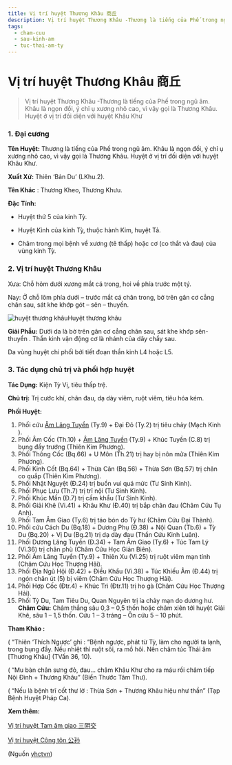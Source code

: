 ```yaml
---
title: Vị trí huyệt Thương Khâu 商丘
description: Vị trí huyệt Thương Khâu -Thương là tiếng của Phế trong ngũ âm. Khâu là ngọn đồi, ý chỉ ụ xương nhô cao, vì vậy gọi là Thương Khâu. Huyệt ở vị trí đối diện với huyệt Khâu Khư 
tags:
  - cham-cuu
  - sau-kinh-am
  - tuc-thai-am-ty
---
```


# Vị trí huyệt Thương Khâu 商丘 

> Vị trí huyệt Thương Khâu -Thương là tiếng của Phế trong ngũ âm. Khâu là ngọn đồi, ý chỉ ụ xương nhô cao, vì vậy gọi là Thương Khâu. Huyệt ở vị trí đối diện với huyệt Khâu Khư 

### 1. Đại cương

**Tên Huyệt:** Thương là tiếng của Phế trong ngũ âm. Khâu là ngọn đồi, ý chỉ ụ xương nhô cao, vì vậy gọi là Thương Khâu. Huyệt ở vị trí đối diện với huyệt Khâu Khư.

**Xuất Xứ:** Thiên ‘Bản Du’ (LKhu.2).

**Tên Khác** : Thương Kheo, Thương Khưu.

**Đặc Tính:**

+ Huyệt thứ 5 của kinh Tỳ.

+ Huyệt Kinh của kinh Tỳ, thuộc hành Kim, huyệt Tả.

+ Châm trong mọi bệnh về xương (tê thấp) hoặc cơ (co thắt và đau) của vùng kinh Tỳ.

### 2. Vị trí huyệt Thương Khâu

Xưa: Chỗ hỏm dưới xương mắt cá trong, hoi về phía trước một tý.

Nay: Ở chỗ lõm phía dưới – trước mắt cá chân trong, bờ trên gân cơ cẳng chân sau, sát khe khớp gót – sên – thuyền.

![huyệt thương khâu](/imgs/yhctvn/huyet-thuong-khau.jpg)Huyệt thương khâu

**Giải Phẫu:** Dưới da là bờ trên gân cơ cẳng chân sau, sát khe khớp sên-thuyền . Thần kinh vận động cơ là nhánh của dây chầy sau.

Da vùng huyệt chi phối bởi tiết đoạn thần kinh L4 hoặc L5.

### 3. Tác dụng chủ trị và phối hợp huyệt

**Tác Dụng:** Kiện Tỳ Vị, tiêu thấp trệ.

**Chủ trị:** Trị cước khí, chân đau, dạ dày viêm, ruột viêm, tiêu hóa kém.

**Phối Huyệt:**

1. Phối cứu [Âm Lăng Tuyền](/yhctvn/vi-tri-huyet-am-lang-tuyen-%e9%98%b4%e9%99%b5%e6%b3%89/) (Ty.9) + Đại Đô (Ty.2) trị tiêu chảy (Mạch Kinh ).
2. Phối Âm Cốc (Th.10) + [Âm Lăng Tuyền](/yhctvn/vi-tri-huyet-am-lang-tuyen-%e9%98%b4%e9%99%b5%e6%b3%89/) (Ty.9) + Khúc Tuyền (C.8) trị bụng đầy trướng (Thiên Kim Phương).
3. Phối Thông Cốc (Bq.66) + U Môn (Th.21) trị hay bị nôn mửa (Thiên Kim Phương).
4. Phối Kinh Cốt (Bq.64) + Thừa Cân (Bq.56) + Thừa Sơn (Bq.57) trị chân co quắp (Thiên Kim Phương).
5. Phối Nhật Nguyệt (Đ.24) trị buồn vui quá mức (Tư Sinh Kinh).
6. Phối Phục Lưu (Th.7) trị trĩ nội (Tư Sinh Kinh).
7. Phối Khúc Mấn (Đ.7) trị cấm khẩu (Tư Sinh Kinh).
8. Phối Giải Khê (Vi.41) + Khâu Khư (Đ.40) trị bắp chân đau (Châm Cứu Tụ Anh).
9. Phối Tam Âm Giao (Ty.6) trị táo bón do Tỳ hư (Châm Cứu Đại Thành).
10. Phối cứu Cách Du (Bq.18) + Dương Phụ (Đ.38) + Nội Quan (Tb.6) + Tỳ Du (Bq.20) + Vị Du (Bq.21) trị dạ dày đau (Thần Cứu Kinh Luân).
11. Phối Dương Lăng Tuyền (Đ.34) + Tam Âm Giao (Ty.6) + Túc Tam Lý (Vi.36) trị chân phù (Châm Cứu Học Giản Biên).
12. Phối Âm Lăng Tuyền (Ty.9) + Thiên Xu (Vi.25) trị ruột viêm mạn tính (Châm Cứu Học Thượng Hải).
13. Phối Địa Ngũ Hội (Đ.42) + Điều Khẩu (Vi.38) + Túc Khiếu Âm (Đ.44) trị ngón chân út (5) bị viêm (Châm Cứu Học Thượng Hải).
14. Phối Hợp Cốc (Đtr.4) + Khúc Trì (Đtr.11) trị ho gà (Châm Cứu Học Thượng Hải).
15. Phối Tỳ Du, Tam Tiêu Du, Quan Nguyên trị ỉa chảy mạn do dương hư. **Châm Cứu:** Châm thẳng sâu 0,3 – 0,5 thốn hoặc châm xiên tới huyệt Giải Khê, sâu 1 – 1,5 thốn. Cứu 1 – 3 tráng – Ôn cứu 5 – 10 phút.

**Tham Khảo :**

( “Thiên ‘Thích Ngược’ ghi : “Bệnh ngược, phát từ Tỳ, làm cho người ta lạnh, trong bụng đầy. Nếu nhiệt thì ruột sôi, ra mồ hôi. Nên châm túc Thái âm [Thương Khâu] (TVấn 36, 10).

( “Mu bàn chân sưng đỏ, đau… châm Khâu Khư cho ra máu rồi châm tiếp Nội Đình + Thương Khâu” (Biển Thước Tâm Thư).

( “Nếu là bệnh trĩ cốt thư lở : Thừa Sơn + Thương Khâu hiệu như thần” (Tạp Bệnh Huyệt Pháp Ca).

**Xem thêm:**

[Vị trí huyệt Tam âm giao 三阴交](/yhctvn/vi-tri-huyet-tam-am-giao-%e4%b8%89%e9%98%b4%e4%ba%a4/)

[Vị trí huyệt Công tôn 公孙](/yhctvn/vi-tri-huyet-cong-ton-%e5%85%ac%e5%ad%99/)

(Nguồn <a href="https://yhctvn.com/vi-tri-huyet-thuong-khau-商丘/" target="_blank">yhctvn</a>)
